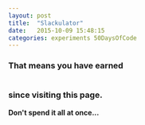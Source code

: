 ```yaml
---
layout: post
title:  "Slackulator"
date:   2015-10-09 15:48:15
categories: experiments 50DaysOfCode
---
```


<script src="/assets/js/slackulator.js">

</script>

### That means you have earned

<h1 id="time" markdown="1"></h1>

### since visiting this page.


**Don't spend it all at once...**
